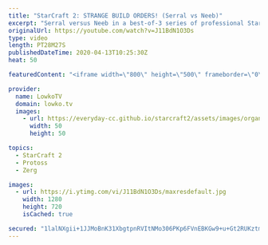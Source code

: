 ```yaml
---
title: "StarCraft 2: STRANGE BUILD ORDERS! (Serral vs Neeb)"
excerpt: "Serral versus Neeb in a best-of-3 series of professional StarCraft 2. These games are a little bit different than what we normally see in StarCraft 2. Serral, who is well known to be the best player in StarCraft 2, decides to mix it up in these games and tech up towards  a Lair significantly quicker"
originalUrl: https://youtube.com/watch?v=J11BdN1O3Ds
type: video
length: PT28M27S
publishedDateTime: 2020-04-13T10:25:30Z
heat: 50

featuredContent: "<iframe width=\"800\" height=\"500\" frameborder=\"0\" src=\"https://www.youtube.com/embed/J11BdN1O3Ds\" allow=\"accelerometer; autoplay; encrypted-media; gyroscope; picture-in-picture\" allowfullscreen></iframe>"

provider:
  name: LowkoTV
  domain: lowko.tv
  images:
    - url: https://everyday-cc.github.io/starcraft2/assets/images/organizations/lowko.tv-50x50.jpg
      width: 50
      height: 50

topics:
  - StarCraft 2
  - Protoss
  - Zerg

images:
  - url: https://i.ytimg.com/vi/J11BdN1O3Ds/maxresdefault.jpg
    width: 1280
    height: 720
    isCached: true

secured: "1lalNXgii+1JJMoBnK31XbgtpnRVItNMo306PKp6FVnEBKGw9+u+Gt2RUKztmGcFz+cDVepCCoeMFUXv4VMhrHH/haN+T+Lzk6RrwbdrC6PA0XZICI7kjGRuQ7faBs8yQLLZGGnG0bw64akFTgto3p4UPaWUQ6zMSLCFT4GNtpm6BQIsuJt0hNZlHEO1+dfTMU72u52Smj9zcLA9jckrPoXm/kSS4OrobhJYaDMDGRKBF8Z4JXI8yWdB42cUgaKFvS1RyiT5K0r0gto8OG1YsOJjy1/C0IfnDrZUq1N2WNYWiYZQf38U+BX1E5OudDJg5bAuGg4Ib0ZHRVlHYMU8e/u/GWZdm5SzqWVodYwuNGYcxOrI0E/7DbfvSPUHVFzM2Dz67njgx8H2mACTY+eKGCAdHfOWOYHuBU7tJmYgnQ3OKryGkWzZW8qdobLJqtB7;OYygOgwgk4ZdYscCAuBWpw=="
---
```



